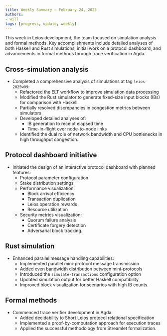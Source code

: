 ```yaml
---
title: Weekly Summary – February 24, 2025
authors:
- will
tags: [progress, update, weekly]
---
```


This week in Leios development, the team focused on simulation analysis and formal methods. Key accomplishments include detailed analyses of both Haskell and Rust simulations, initial work on a protocol dashboard, and advancements in formal methods through trace verification in Agda.

## Cross-simulation analysis

- Completed a comprehensive analysis of simulations at tag `leios-2025w09`:
  - Refactored the ELT workflow to improve simulation data processing
  - Modified the Rust simulator to generate fixed-size input blocks (IBs) for comparison with Haskell
  - Partially resolved discrepancies in congestion metrics between simulators
  - Developed detailed analyses of:
    - IB generation to receipt elapsed time
    - Time-in-flight over node-to-node links
  - Identified the dual role of network bandwidth and CPU bottlenecks in high throughput congestion.

## Protocol dashboard initiative

- Initiated the design of an interactive protocol dashboard with planned features:
  - Protocol parameter configuration
  - Stake distribution settings
  - Performance visualization:
    - Block arrival efficiency
    - Transaction duplication
    - Leios operation rewards
    - Resource utilization
  - Security metrics visualization:
    - Quorum failure analysis
    - Certificate forgery detection
    - Adversarial block tracking.

## Rust simulation

- Enhanced parallel message handling capabilities:
  - Implemented parallel mini-protocol message transmission
  - Added even bandwidth distribution between mini-protocols
  - Introduced the `simulate-transactions` configuration option
  - Updated simulation output for better Haskell compatibility
  - Improved block visualization for scenarios with high IB counts.

## Formal methods

- Commenced trace verifier development in Agda:
  - Added decidability to Short Leios protocol relational specification
  - Implemented a proof-by-computation approach for execution traces
  - Applied the successful methodology from Streamlet formalization. 

